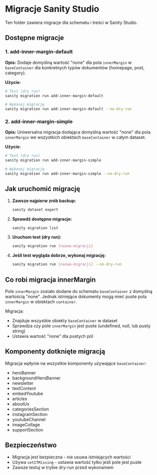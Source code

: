 # Migracje Sanity Studio

Ten folder zawiera migracje dla schematu i treści w Sanity Studio.

## Dostępne migracje

### 1. add-inner-margin-default

**Opis:** Dodaje domyślną wartość "none" dla pola `innerMargin` w `baseContainer` dla konkretnych typów dokumentów (homepage, post, category).

**Użycie:**

```bash
# Test (dry run)
sanity migration run add-inner-margin-default

# Wykonaj migrację
sanity migration run add-inner-margin-default --no-dry-run
```

### 2. add-inner-margin-simple

**Opis:** Uniwersalna migracja dodająca domyślną wartość "none" dla pola `innerMargin` we wszystkich obiektach `baseContainer` w całym dataset.

**Użycie:**

```bash
# Test (dry run)
sanity migration run add-inner-margin-simple

# Wykonaj migrację
sanity migration run add-inner-margin-simple --no-dry-run
```

## Jak uruchomić migrację

1. **Zawsze najpierw zrób backup:**

   ```bash
   sanity dataset export
   ```

2. **Sprawdź dostępne migracje:**

   ```bash
   sanity migration list
   ```

3. **Uruchom test (dry run):**

   ```bash
   sanity migration run [nazwa-migracji]
   ```

4. **Jeśli test wygląda dobrze, wykonaj migrację:**
   ```bash
   sanity migration run [nazwa-migracji] --no-dry-run
   ```

## Co robi migracja innerMargin

Pole `innerMargin` zostało dodane do schematu `baseContainer` z domyślną wartością "none". Jednak istniejące dokumenty mogą mieć puste pola `innerMargin` w obiektach `container`.

Migracja:

- Znajduje wszystkie obiekty `baseContainer` w dataset
- Sprawdza czy pole `innerMargin` jest puste (undefined, null, lub pusty string)
- Ustawia wartość "none" dla pustych pól

## Komponenty dotknięte migracją

Migracja wpłynie na wszystkie komponenty używające `baseContainer`:

- heroBanner
- backgroundHeroBanner
- newsletter
- textContent
- embedYoutube
- articles
- aboutUs
- categoriesSection
- instagramSection
- youtubeChannel
- imageCollage
- supportSection

## Bezpieczeństwo

- Migracja jest bezpieczna - nie usuwa istniejących wartości
- Używa `setIfMissing` - ustawia wartość tylko jeśli pole jest puste
- Zawsze testuj w trybie dry-run przed wykonaniem

